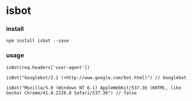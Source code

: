 # isbot

### install

    npm install isbot --save

### usage

    isBot(req.headers['user-agent'])

    isBot("Googlebot/2.1 (+http://www.google.com/bot.html)") // Googlebot

    isBot("Mozilla/5.0 (Windows NT 6.1) AppleWebKit/537.36 (KHTML, like Gecko) Chrome/41.0.2228.0 Safari/537.36") // false

